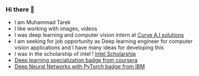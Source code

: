 ### Hi there 👋
- I am Muhammad Tarek
- I like working with images, videos 
- I was deep learning and computer vision intern at [Curve A.I solutions](https://curveaisolutions.com/)
- I am seeking for job opportunity as Deep learning engineer for computer vision applications and I have many ideas for developing this 
- I was in the scholarship of intel
 ! [Intel Scholarship](Intel-Scholarship+2020@2x%20.jpg)
-  [Deep learning specialization badge from coursera](https://www.credly.com/badges/ad346571-d656-440f-908c-57d0c60f28c8/public_url)
-  [Deep Neural Networks with PyTorch badge from IBM](https://www.credly.com/badges/a928a3af-2ae6-43ae-9c64-aaeb728abaf7/public_url)
